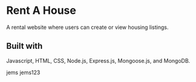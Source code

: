 # Rent A House
A rental website where users can create or view housing listings.



## Built with
Javascript, HTML, CSS, Node.js, Express.js, Mongoose.js, and MongoDB.


jems
jems123


